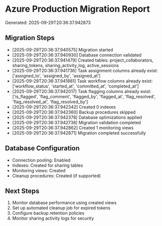 # Azure Production Migration Report
Generated: 2025-09-29T20:36:37.942873

## Migration Steps

- [2025-09-29T20:36:37.940575] Migration started
- [2025-09-29T20:36:37.940930] Database connection validated
- [2025-09-29T20:36:37.941479] Created tables: project_collaborators, sharing_tokens, sharing_activity_log, active_sessions
- [2025-09-29T20:36:37.941736] Task assignment columns already exist: ['assigned_to', 'assigned_by', 'assigned_at']
- [2025-09-29T20:36:37.941881] Task workflow columns already exist: ['workflow_status', 'started_at', 'committed_at', 'completed_at']
- [2025-09-29T20:36:37.942017] Task flagging columns already exist: ['is_flagged', 'flag_comment', 'flagged_by', 'flagged_at', 'flag_resolved', 'flag_resolved_at', 'flag_resolved_by']
- [2025-09-29T20:36:37.942342] Created 0 indexes
- [2025-09-29T20:36:37.942360] Backup procedures skipped
- [2025-09-29T20:36:37.942378] Database optimizations applied
- [2025-09-29T20:36:37.942738] Migration validation completed
- [2025-09-29T20:36:37.942862] Created 1 monitoring views
- [2025-09-29T20:36:37.942871] Migration completed successfully

## Database Configuration
- Connection pooling: Enabled
- Indexes: Created for sharing tables
- Monitoring views: Created
- Cleanup procedures: Created (if supported)

## Next Steps
1. Monitor database performance using created views
2. Set up automated cleanup job for expired tokens
3. Configure backup retention policies
4. Monitor sharing activity logs for security
